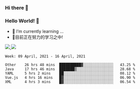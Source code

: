 ### Hi there 👋
### Hello World! 🙌

- 🌱 I’m currently learning ...
- 📖目前正在努力的学习之中!

<a href="https://github.com/anuraghazra/github-readme-stats">
  <img src="https://github-readme-stats.vercel.app/api?username=keyboardWithDream&show_icons=true&repo=github-readme-stats" />
</a>
<a href="https://github.com/anuraghazra/convoychat">
  <img src="https://github-readme-stats.vercel.app/api/top-langs/?username=keyboardWithDream&layout=compact&repo=convoychat" />
</a>



<!--START_SECTION:waka-->
```text
Week: 09 April, 2021 - 16 April, 2021

Other    26 hrs 48 mins  ██████████▓░░░░░░░░░░░░░░   43.25 % 
Java     17 hrs 46 mins  ███████▒░░░░░░░░░░░░░░░░░   28.68 % 
YAML     5 hrs 2 mins    ██░░░░░░░░░░░░░░░░░░░░░░░   08.12 % 
Vue.js   4 hrs 16 mins   █▓░░░░░░░░░░░░░░░░░░░░░░░   06.90 % 
XML      4 hrs 3 mins    █▓░░░░░░░░░░░░░░░░░░░░░░░   06.54 % 
```
<!--END_SECTION:waka-->
